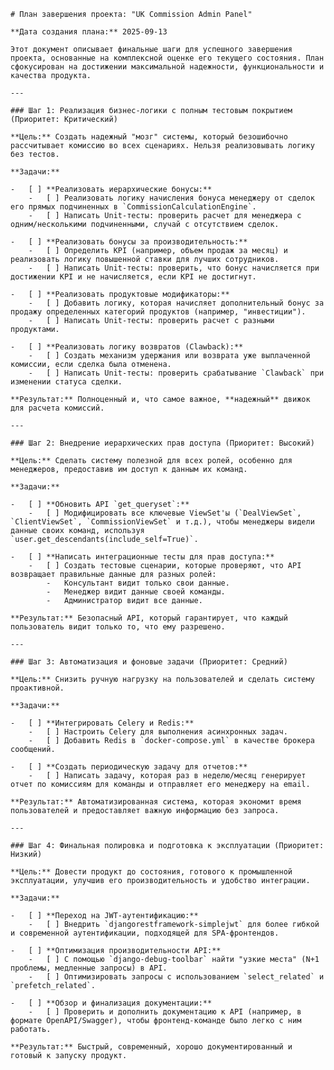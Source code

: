     # План завершения проекта: "UK Commission Admin Panel"

    **Дата создания плана:** 2025-09-13

    Этот документ описывает финальные шаги для успешного завершения проекта, основанные на комплексной оценке его текущего состояния. План сфокусирован на достижении максимальной надежности, функциональности и качества продукта.

    ---

    ### Шаг 1: Реализация бизнес-логики с полным тестовым покрытием (Приоритет: Критический)

    **Цель:** Создать надежный "мозг" системы, который безошибочно рассчитывает комиссию во всех сценариях. Нельзя реализовывать логику без тестов.

    **Задачи:**

    -   [ ] **Реализовать иерархические бонусы:**
        -   [ ] Реализовать логику начисления бонуса менеджеру от сделок его прямых подчиненных в `CommissionCalculationEngine`.
        -   [ ] Написать Unit-тесты: проверить расчет для менеджера с одним/несколькими подчиненными, случай с отсутствием сделок.

    -   [ ] **Реализовать бонусы за производительность:**
        -   [ ] Определить KPI (например, объем продаж за месяц) и реализовать логику повышенной ставки для лучших сотрудников.
        -   [ ] Написать Unit-тесты: проверить, что бонус начисляется при достижении KPI и не начисляется, если KPI не достигнут.

    -   [ ] **Реализовать продуктовые модификаторы:**
        -   [ ] Добавить логику, которая начисляет дополнительный бонус за продажу определенных категорий продуктов (например, "инвестиции").
        -   [ ] Написать Unit-тесты: проверить расчет с разными продуктами.

    -   [ ] **Реализовать логику возвратов (Clawback):**
        -   [ ] Создать механизм удержания или возврата уже выплаченной комиссии, если сделка была отменена.
        -   [ ] Написать Unit-тесты: проверить срабатывание `Clawback` при изменении статуса сделки.

    **Результат:** Полноценный и, что самое важное, **надежный** движок для расчета комиссий.

    ---

    ### Шаг 2: Внедрение иерархических прав доступа (Приоритет: Высокий)

    **Цель:** Сделать систему полезной для всех ролей, особенно для менеджеров, предоставив им доступ к данным их команд.

    **Задачи:**

    -   [ ] **Обновить API `get_queryset`:**
        -   [ ] Модифицировать все ключевые ViewSet'ы (`DealViewSet`, `ClientViewSet`, `CommissionViewSet` и т.д.), чтобы менеджеры видели данные своих команд, используя `user.get_descendants(include_self=True)`.

    -   [ ] **Написать интеграционные тесты для прав доступа:**
        -   [ ] Создать тестовые сценарии, которые проверяют, что API возвращает правильные данные для разных ролей:
            -   Консультант видит только свои данные.
            -   Менеджер видит данные своей команды.
            -   Администратор видит все данные.

    **Результат:** Безопасный API, который гарантирует, что каждый пользователь видит только то, что ему разрешено.

    ---

    ### Шаг 3: Автоматизация и фоновые задачи (Приоритет: Средний)

    **Цель:** Снизить ручную нагрузку на пользователей и сделать систему проактивной.

    **Задачи:**

    -   [ ] **Интегрировать Celery и Redis:**
        -   [ ] Настроить Celery для выполнения асинхронных задач.
        -   [ ] Добавить Redis в `docker-compose.yml` в качестве брокера сообщений.

    -   [ ] **Создать периодическую задачу для отчетов:**
        -   [ ] Написать задачу, которая раз в неделю/месяц генерирует отчет по комиссиям для команды и отправляет его менеджеру на email.

    **Результат:** Автоматизированная система, которая экономит время пользователей и предоставляет важную информацию без запроса.

    ---

    ### Шаг 4: Финальная полировка и подготовка к эксплуатации (Приоритет: Низкий)

    **Цель:** Довести продукт до состояния, готового к промышленной эксплуатации, улучшив его производительность и удобство интеграции.

    **Задачи:**

    -   [ ] **Переход на JWT-аутентификацию:**
        -   [ ] Внедрить `djangorestframework-simplejwt` для более гибкой и современной аутентификации, подходящей для SPA-фронтендов.

    -   [ ] **Оптимизация производительности API:**
        -   [ ] С помощью `django-debug-toolbar` найти "узкие места" (N+1 проблемы, медленные запросы) в API.
        -   [ ] Оптимизировать запросы с использованием `select_related` и `prefetch_related`.

    -   [ ] **Обзор и финализация документации:**
        -   [ ] Проверить и дополнить документацию к API (например, в формате OpenAPI/Swagger), чтобы фронтенд-команде было легко с ним работать.

    **Результат:** Быстрый, современный, хорошо документированный и готовый к запуску продукт.